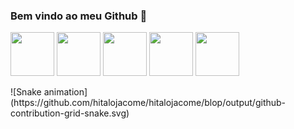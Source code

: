 ### Bem vindo ao meu Github 👋

<img src="https://cdn.jsdelivr.net/gh/devicons/devicon/icons/python/python-original-wordmark.svg" width="70px"/> <img src="https://cdn.jsdelivr.net/gh/devicons/devicon/icons/html5/html5-original-wordmark.svg" width="70px" /> <img src="https://cdn.jsdelivr.net/gh/devicons/devicon/icons/css3/css3-original-wordmark.svg" width="70px"/> <img src="https://cdn.jsdelivr.net/gh/devicons/devicon/icons/javascript/javascript-original.svg" width="70px"/> <img src="https://cdn.jsdelivr.net/gh/devicons/devicon/icons/java/java-original-wordmark.svg" width="70px"/>

<div>
    ![Snake animation] (https://github.com/hitalojacome/hitalojacome/blop/output/github-contribution-grid-snake.svg)
</div>
